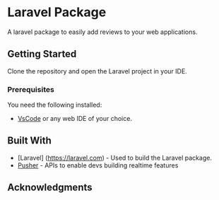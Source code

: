 # Laravel Package
A laravel package to easily add reviews to your web applications. 

## Getting Started

Clone the repository and open the Laravel project in your IDE.


### Prerequisites

You need the following installed:

* [VsCode](https://code.visualstudio.com/) or any web IDE of your choice.


## Built With

* [Laravel] (https://laravel.com) - Used to build the Laravel package.
* [Pusher](https://pusher.com/) - APIs to enable devs building realtime features

## Acknowledgments
